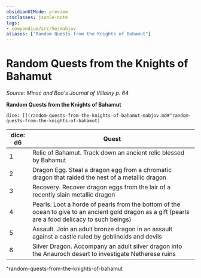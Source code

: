 ```yaml
---
obsidianUIMode: preview
cssclasses: json5e-note
tags:
- compendium/src/5e/mabjov
aliases: ["Random Quests from the Knights of Bahamut"]
---
```

# Random Quests from the Knights of Bahamut
*Source: Minsc and Boo's Journal of Villainy p. 64* 

**Random Quests from the Knights of Bahamut**

`dice: [](random-quests-from-the-knights-of-bahamut-mabjov.md#^random-quests-from-the-knights-of-bahamut)`

| dice: d6 | Quest |
|----------|-------|
| 1 | Relic of Bahamut. Track down an ancient relic blessed by Bahamut |
| 2 | Dragon Egg. Steal a dragon egg from a chromatic dragon that raided the nest of a metallic dragon |
| 3 | Recovery. Recover dragon eggs from the lair of a recently slain metallic dragon |
| 4 | Pearls. Loot a horde of pearls from the bottom of the ocean to give to an ancient gold dragon as a gift (pearls are a food delicacy to such beings) |
| 5 | Assault. Join an adult bronze dragon in an assault against a castle ruled by goblinoids and devils |
| 6 | Silver Dragon. Accompany an adult silver dragon into the Anauroch desert to investigate Netherese ruins |
^random-quests-from-the-knights-of-bahamut